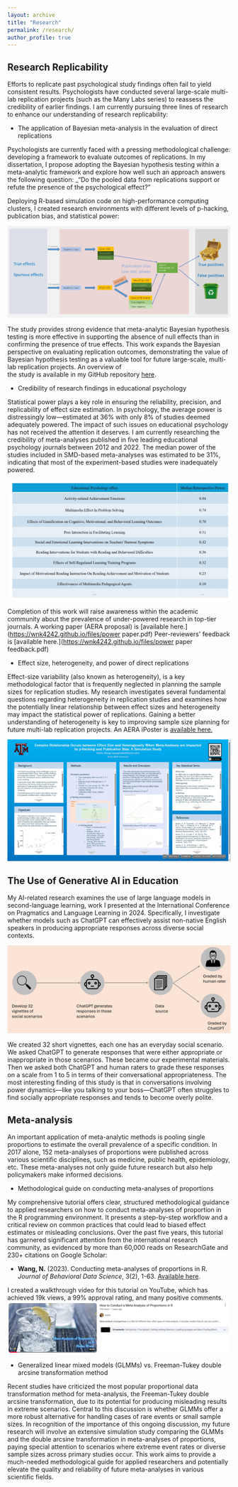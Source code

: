 ```yaml
---
layout: archive
title: "Research"
permalink: /research/
author_profile: true
---
```

## Research Replicability
Efforts to replicate past psychological study findings often fail to yield consistent results. Psychologists have conducted several large-scale multi-lab replication projects (such as the Many Labs series) to reassess the credibility of earlier findings. I am currently pursuing three lines of research to enhance our understanding of research replicability:

- The application of Bayesian meta-analysis in the evaluation of direct replications

Psychologists are currently faced with a pressing methodological challenge: developing a  framework to evaluate outcomes of replications. In my dissertation, I propose adopting the Bayesian hypothesis testing
within a meta-analytic framework and explore how well such an approach answers the following question: _“Do the pooled data from replications support or refute the presence of the psychological 
effect?”

Deploying R-based simulation code on high-performance computing clusters, I created research environments with different levels of p-hacking, publication bias, and statistical power:

![Shiny App](/images/publication_process.png)

The study provides strong evidence that meta-analytic Bayesian hypothesis testing is more effective in supporting the absence of null effects than in confirming the presence of true effects. This work expands 
the Bayesian perspective on evaluating replication outcomes, demonstrating the value of Bayesian hypothesis testing as a valuable tool for future large-scale, multi-lab replication projects. An overview of    
the study is available in my GitHub repository [here](https://github.com/wnk4242/MetaBayes_Evaluation).

- Credibility of research findings in educational psychology
  
Statistical power plays a key role in ensuring the reliability, precision, and replicability of effect size estimation. In psychology, the average power is distressingly low—estimated at 36% with only 8% of      studies deemed adequately powered. The impact of such issues on educational psychology has not received the attention it deserves. I am currently researching the credibility of meta-analyses published in five 
leading educational psychology journals between 2012 and 2022. The median power of the studies included in SMD-based meta-analyses was estimated to be 31%, indicating that most of the experiment-based studies
were inadequately powered.
  
![Shiny App](/images/MRP.png)

Completion of this work will raise awareness within the academic community about the prevalence of under-powered research in top-tier journals. A working paper (AERA proposal) is [available here.]           
(https://wnk4242.github.io/files/power paper.pdf) Peer-reviewers' feedback is [available here.](https://wnk4242.github.io/files/power paper feedback.pdf)

- Effect size, heterogeneity, and power of direct replications

Effect-size variability (also known as heterogeneity), is a key methodological factor that is frequently neglected in planning the sample sizes for replication studies. My research investigates several
fundamental questions regarding heterogeneity in replication studies and examines how the potentially linear relationship between effect sizes and heterogeneity may impact the statistical power of
replications. Gaining a better understanding of heterogeneity is key to improving sample size planning for future multi-lab replication projects. An AERA iPoster is [available here.](https://aera24-aera.ipostersessions.com/?s=8C-A3-3D-B1-3C-88-5E-CB-83-7D-3D-0C-C3-0A-CA-A7)
  
![Shiny App](/images/complex_relation.png)



## The Use of Generative AI in Education
My AI-related research examines the use of large language models in second-language learning, work I presented at the International Conference on Pragmatics and Language Learning in 2024. Specifically, I investigate whether models such as ChatGPT can effectively assist non-native English speakers in producing appropriate responses across diverse social contexts. 

![Shiny App](/images/cvh.png)

We created 32 short vignettes, each one has an everyday social scenario. We asked ChatGPT to generate responses that were either appropriate or inappropriate in those scenarios. These became our experimental materials. Then we asked both ChatGPT and human raters to grade these responses on a scale from 1 to 5 in terms of their conversational appropriateness. The most interesting finding of this study is that in conversations involving power dynamics—like you talking to your boss—ChatGPT often struggles to find socially appropriate responses and tends to become overly polite.




## Meta-analysis

An important application of meta-analytic methods is pooling single proportions to estimate the overall prevalence of a specific condition. In 2017 alone, 152 meta-analyses of proportions were published across various scientific disciplines, such as medicine, public health, epidemiology, etc. These meta-analyses not only guide future research but also help policymakers make informed decisions. 

- Methodological guide on conducting meta-analyses of proportions

My comprehensive tutorial offers clear, structured methodological guidance to applied researchers on how to conduct meta-analyses of proportion in the R programming environment. It presents a step-by-step workflow and a critical review on common practices that could lead to biased effect estimates or misleading conclusions. Over the past five years, this tutorial has garnered significant attention from the international research community, as evidenced by more than 60,000 reads on ResearchGate and 230+ citations on Google Scholar:

* **Wang, N.** (2023). Conducting meta-analyses of proportions in R. _Journal of Behavioral Data Science_, 3(2), 1-63. [Available here](https://www.researchgate.net/publication/375451196_Conducting_Meta-analyses_of_Proportions_in_R).

I created a walkthrough video for this tutorial on YouTube, which has achieved 19k views, a 99% approval rating, and many positive comments.
![Shiny App](/images/metaprop.png)

- Generalized linear mixed models (GLMMs) vs. Freeman-Tukey double arcsine transformation method
  
Recent studies have criticized the most popular proportional data transformation method for meta-analysis, the Freeman-Tukey double arcsine transformation, due to its potential for producing misleading results in extreme scenarios. Central to this discussion is whether GLMMs offer a more robust alternative for handling cases of rare events or small sample sizes. In recognition of the importance of this ongoing discussion, my future research will involve an extensive simulation study comparing the GLMMs and the double arcsine transformation in meta-analyses of proportions, paying special attention to scenarios where extreme event rates or diverse sample sizes across primary studies occur. This work aims to provide a much-needed methodological guide for applied researchers and potentially elevate the quality and reliability of future meta-analyses in various scientific fields. 
